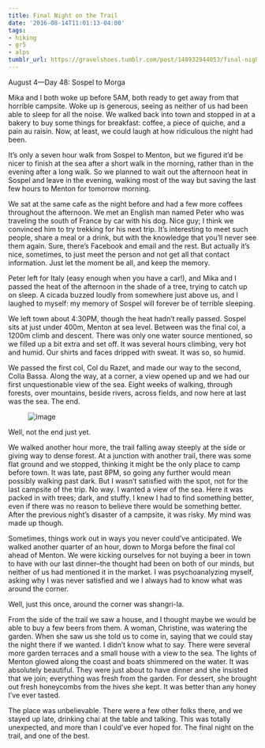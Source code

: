 ```yaml
---
title: Final Night on the Trail
date: '2016-08-14T11:01:13-04:00'
tags:
- hiking
- gr5
- alps
tumblr_url: https://gravelshoes.tumblr.com/post/148932944053/final-night-on-the-trail
---
```

August 4—Day 48: Sospel to Morga

Mika and I both woke up before 5AM, both ready to get away from that horrible campsite. Woke up is generous, seeing as neither of us had been able to sleep for all the noise. We walked back into town and stopped in at a bakery to buy some things for breakfast: coffee, a piece of quiche, and a pain au raisin. Now, at least, we could laugh at how ridiculous the night had been.

It’s only a seven hour walk from Sospel to Menton, but we figured it’d be nicer to finish at the sea after a short walk in the morning, rather than in the evening after a long walk. So we planned to wait out the afternoon heat in Sospel and leave in the evening, walking most of the way but saving the last few hours to Menton for tomorrow morning.

We sat at the same cafe as the night before and had a few more coffees throughout the afternoon. We met an English man named Peter who was traveling the south of France by car with his dog. Nice guy; I think we convinced him to try trekking for his next trip. It’s interesting to meet such people, share a meal or a drink, but with the knowledge that you’ll never see them again. Sure, there’s Facebook and email and the rest. But actually it’s nice, sometimes, to just meet the person and not get all that contact information. Just let the moment be all, and keep the memory.

Peter left for Italy (easy enough when you have a car!), and Mika and I passed the heat of the afternoon in the shade of a tree, trying to catch up on sleep. A cicada buzzed loudly from somewhere just above us, and I laughed to myself: my memory of Sospel will forever be of terrible sleeping.

We left town about 4:30PM, though the heat hadn’t really passed. Sospel sits at just under 400m, Menton at sea level. Between was the final col, a 1200m climb and descent. There was only one water source mentioned, so we filled up a bit extra and set off. It was several hours climbing, very hot and humid. Our shirts and faces dripped with sweat. It was so, so humid.

We passed the first col, Col du Razet, and made our way to the second, Colla Bassa. Along the way, at a corner, a view opened up and we had our first unquestionable view of the sea. Eight weeks of walking, through forests, over mountains, beside rivers, across fields, and now here at last was the sea. The end.

<figure data-orig-width="3264" data-orig-height="2448" class="tmblr-full"><img src="https://66.media.tumblr.com/3fdda012791e2edb2dfc6c72a158fd2d/tumblr_inline_obopnziEcf1uncvcw_540.jpg" alt="image" data-orig-width="3264" data-orig-height="2448"></figure>

Well, not the end just yet.

We walked another hour more, the trail falling away steeply at the side or giving way to dense forest. At a junction with another trail, there was some flat ground and we stopped, thinking it might be the only place to camp before town. It was late, past 8PM, so going any further would mean possibly walking past dark. But I wasn’t satisfied with the spot, not for the last campsite of the trip. No way. I wanted a view of the sea. Here it was packed in with trees; dark, and stuffy. I knew I had to find something better, even if there was no reason to believe there would be something better. After the previous night’s disaster of a campsite, it was risky. My mind was made up though.

Sometimes, things work out in ways you never could’ve anticipated. We walked another quarter of an hour, down to Morga before the final col ahead of Menton. We were kicking ourselves for not buying a beer in town to have with our last dinner–the thought had been on both of our minds, but neither of us had mentioned it in the market. I was psychoanalyzing myself, asking why I was never satisfied and we I always had to know what was around the corner.

Well, just this once, around the corner was shangri-la.

From the side of the trail we saw a house, and I thought maybe we would be able to buy a few beers from them. A woman, Christine, was watering the garden. When she saw us she told us to come in, saying that we could stay the night there if we wanted. I didn’t know what to say. There were several more garden terraces and a small house with a view to the sea. The lights of Menton glowed along the coast and boats shimmered on the water. It was absolutely beautiful. They were just about to have dinner and she insisted that we join; everything was fresh from the garden. For dessert, she brought out fresh honeycombs from the hives she kept. It was better than any honey I’ve ever tasted.

The place was unbelievable. There were a few other folks there, and we stayed up late, drinking chai at the table and talking. This was totally unexpected, and more than I could’ve ever hoped for. The final night on the trail, and one of the best.


